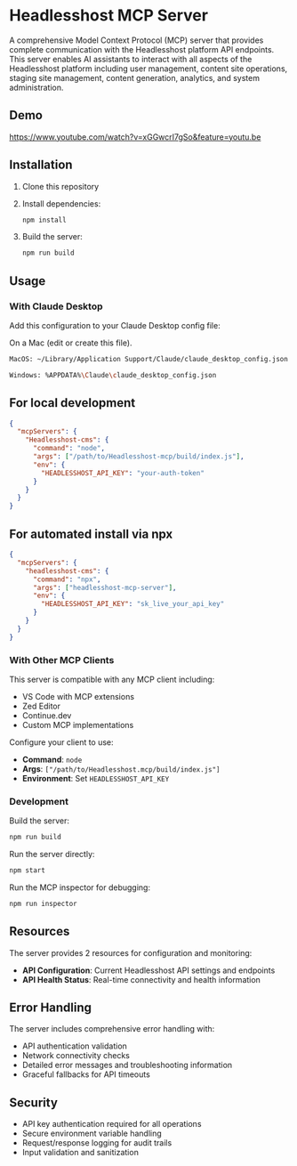 # Headlesshost MCP Server

A comprehensive Model Context Protocol (MCP) server that provides complete communication with the Headlesshost platform API endpoints. This server enables AI assistants to interact with all aspects of the Headlesshost platform including user management, content site operations, staging site management, content generation, analytics, and system administration.

## Demo

https://www.youtube.com/watch?v=xGGwcrI7gSo&feature=youtu.be

## Installation

1. Clone this repository
2. Install dependencies:

   ```bash
   npm install
   ```

3. Build the server:
   ```bash
   npm run build
   ```

## Usage

### With Claude Desktop

Add this configuration to your Claude Desktop config file:

On a Mac (edit or create this file).

```bash
MacOS: ~/Library/Application Support/Claude/claude_desktop_config.json

Windows: %APPDATA%\Claude\claude_desktop_config.json
```

## For local development

```json
{
  "mcpServers": {
    "Headlesshost-cms": {
      "command": "node",
      "args": ["/path/to/Headlesshost-mcp/build/index.js"],
      "env": {
        "HEADLESSHOST_API_KEY": "your-auth-token"
      }
    }
  }
}
```

## For automated install via npx

```json
{
  "mcpServers": {
    "headlesshost-cms": {
      "command": "npx",
      "args": ["headlesshost-mcp-server"],
      "env": {
        "HEADLESSHOST_API_KEY": "sk_live_your_api_key"
      }
    }
  }
}
```

### With Other MCP Clients

This server is compatible with any MCP client including:

- VS Code with MCP extensions
- Zed Editor
- Continue.dev
- Custom MCP implementations

Configure your client to use:

- **Command**: `node`
- **Args**: `["/path/to/Headlesshost.mcp/build/index.js"]`
- **Environment**: Set `HEADLESSHOST_API_KEY`

### Development

Build the server:

```bash
npm run build
```

Run the server directly:

```bash
npm start
```

Run the MCP inspector for debugging:

```bash
npm run inspector
```

## Resources

The server provides 2 resources for configuration and monitoring:

- **API Configuration**: Current Headlesshost API settings and endpoints
- **API Health Status**: Real-time connectivity and health information

## Error Handling

The server includes comprehensive error handling with:

- API authentication validation
- Network connectivity checks
- Detailed error messages and troubleshooting information
- Graceful fallbacks for API timeouts

## Security

- API key authentication required for all operations
- Secure environment variable handling
- Request/response logging for audit trails
- Input validation and sanitization
